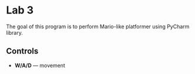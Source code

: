 # Lab 3
The goal of this program is to perform Mario-like platformer using PyCharm library.
## Controls
* **W/A/D** — movement

